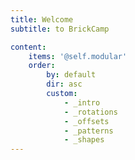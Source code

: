 ```yaml
---
title: Welcome
subtitle: to BrickCamp

content:
    items: '@self.modular'
    order:
        by: default
        dir: asc
        custom:
            - _intro
            - _rotations
            - _offsets
            - _patterns
            - _shapes
---
```

